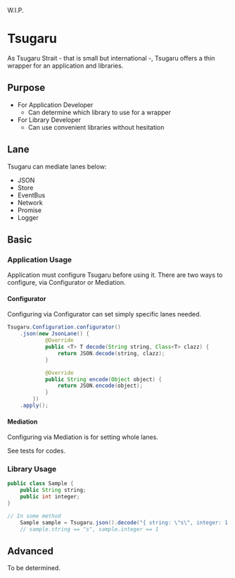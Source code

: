 W.I.P.

# Tsugaru

As Tsugaru Strait - that is small but international -, Tsugaru offers a thin wrapper for an application and libraries.

## Purpose

- For Application Developer
	- Can determine which library to use for a wrapper
- For Library Developer
	- Can use convenient libraries without hesitation

## Lane

Tsugaru can mediate lanes below:

- JSON
- Store
- EventBus
- Network
- Promise
- Logger


## Basic

### Application Usage

Application must configure Tsugaru before using it. There are two ways to configure, via Configurator or Mediation.

#### Configurator

Configuring via Configurator can set simply specific lanes needed.

```java
Tsugaru.Configuration.configurator()
	.json(new JsonLane() {
            @Override
            public <T> T decode(String string, Class<T> clazz) {
                return JSON.decode(string, clazz);
            }

            @Override
            public String encode(Object object) {
                return JSON.encode(object);
            }
        })
	.apply();
```

#### Mediation

Configuring via Mediation is for setting whole lanes.

See tests for codes.

### Library Usage

```java
public class Sample {
	public String string;
	public int integer;
}

// In some method
	Sample sample = Tsugaru.json().decode("{ string: \"s\", integer: 1 }", Class<Sample>);
	// sample.string == "s", sample.integer == 1
```

## Advanced

To be determined.